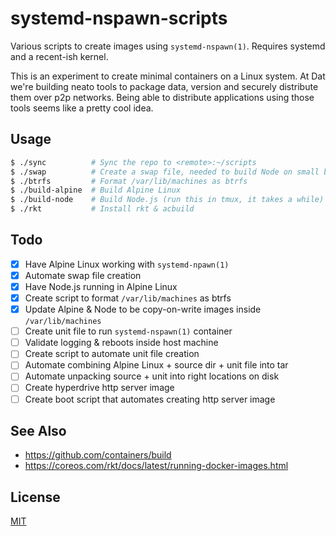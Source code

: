 # systemd-nspawn-scripts
Various scripts to create images using `systemd-nspawn(1)`. Requires systemd
and a recent-ish kernel.

This is an experiment to create minimal containers on a Linux system. At Dat
we're building neato tools to package data, version and securely distribute
them over p2p networks. Being able to distribute applications using those tools
seems like a pretty cool idea.

## Usage
```sh
$ ./sync          # Sync the repo to <remote>:~/scripts
$ ./swap          # Create a swap file, needed to build Node on small boxes
$ ./btrfs         # Format /var/lib/machines as btrfs
$ ./build-alpine  # Build Alpine Linux
$ ./build-node    # Build Node.js (run this in tmux, it takes a while)
$ ./rkt           # Install rkt & acbuild
```

## Todo
- [x] Have Alpine Linux working with `systemd-npawn(1)`
- [x] Automate swap file creation
- [x] Have Node.js running in Alpine Linux
- [x] Create script to format `/var/lib/machines` as btrfs
- [x] Update Alpine & Node to be copy-on-write images inside `/var/lib/machines`
- [ ] Create unit file to run `systemd-nspawn(1)` container
- [ ] Validate logging & reboots inside host machine
- [ ] Create script to automate unit file creation
- [ ] Automate combining Alpine Linux + source dir + unit file into tar
- [ ] Automate unpacking source + unit into right locations on disk
- [ ] Create hyperdrive http server image
- [ ] Create boot script that automates creating http server image

## See Also
- https://github.com/containers/build
- https://coreos.com/rkt/docs/latest/running-docker-images.html

## License
[MIT](https://tldrlegal.com/license/mit-license)
